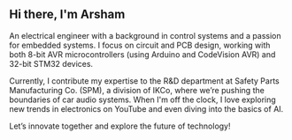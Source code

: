 ## Hi there, I'm Arsham
An electrical engineer with a background in control systems and a passion for embedded systems. I focus on circuit and PCB design, working with both 8-bit AVR microcontrollers (using Arduino and CodeVision AVR) and 32-bit STM32 devices.

Currently, I contribute my expertise to the R&D department at Safety Parts Manufacturing Co. (SPM), a division of IKCo, where we’re pushing the boundaries of car audio systems. When I'm off the clock, I love exploring new trends in electronics on YouTube and even diving into the basics of AI.

Let’s innovate together and explore the future of technology!
<!--
**ArshamSh/ArshamSh** is a ✨ _special_ ✨ repository because its `README.md` (this file) appears on your GitHub profile.

Here are some ideas to get you started:

- 🔭 I’m currently working on ...
- 🌱 I’m currently learning ...
- 👯 I’m looking to collaborate on ...
- 🤔 I’m looking for help with ...
- 💬 Ask me about ...
- 📫 How to reach me: ...
- 😄 Pronouns: ...
- ⚡ Fun fact: ...
-->
